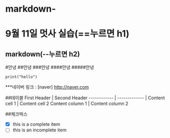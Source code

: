 # markdown-
9월 11일 멋사 실습(==누르면 h1)
===================
markdown(--누르면 h2)
-------------------
#안녕
##안녕
###안녕
####안녕
#####안녕
```python:
print("hello")
```

***네이버 링크 : [naver] http://naver.com

##테이블
First Header | Second Header
------------ | ------------- |
Content cell 1 | Content cell 2
Content column 1 | Content column 2

##체크박스
- [x] this is a complete item
- [ ] this is an incomplete item
